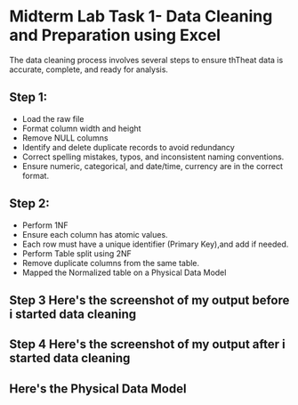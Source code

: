 # Midterm Lab Task 1- Data Cleaning and Preparation using Excel
The data cleaning process involves several steps to ensure thTheat data is accurate, complete, and ready for analysis.
## Step 1: 
- Load the raw file
- Format column width and height
- Remove NULL columns
- Identify and delete duplicate records to avoid redundancy
- Correct spelling mistakes, typos, and inconsistent naming conventions.
- Ensure numeric, categorical, and date/time, currency are in the correct format.

## Step 2:
- Perform 1NF
- Ensure each column has atomic values.
- Each row must have a unique identifier (Primary Key),and add if needed.
- Perform Table split using 2NF
- Remove duplicate columns from the same table.
- Mapped the Normalized table on a Physical Data Model

## Step 3 Here's the screenshot of my output before i started data cleaning

## Step 4 Here's the screenshot of my output after i started data cleaning

## Here's the Physical Data Model
